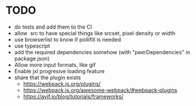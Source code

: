 # TODO

- do tests and add them to the CI
- allow <img> src to have special things like srcset, pixel density or width
- use browserlist to know if pollifill is needed
- use typescript
- add the required dependencies somehow (with "peerDependencies" in package.json)
- Allow more input formats, like gif
- Enable jxl progresive loading feature
- share that the plugin exists
  - https://webpack.js.org/plugins/
  - https://webpack.js.org/awesome-webpack/#webpack-plugins
  - https://avif.io/blog/tutorials/frameworks/

